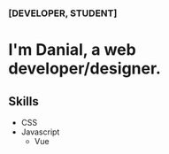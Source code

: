 ### [DEVELOPER, STUDENT]

# I'm Danial, a web developer/designer.

## Skills

- CSS
- Javascript
  - Vue

